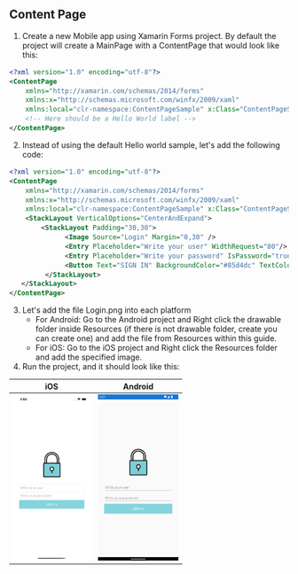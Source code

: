 ## Content Page
1. Create a new Mobile app using Xamarin Forms project. By default the project will create a MainPage with a ContentPage that would look like this:
``` xml
<?xml version="1.0" encoding="utf-8"?>
<ContentPage 
    xmlns="http://xamarin.com/schemas/2014/forms" 
    xmlns:x="http://schemas.microsoft.com/winfx/2009/xaml" 
    xmlns:local="clr-namespace:ContentPageSample" x:Class="ContentPageSample.MainPage">
    <!-- Here should be a Hello World label -->
</ContentPage>
```
2. Instead of using the default Hello world sample, let's add the following code:
``` xml
<?xml version="1.0" encoding="utf-8"?>
<ContentPage 
    xmlns="http://xamarin.com/schemas/2014/forms" 
    xmlns:x="http://schemas.microsoft.com/winfx/2009/xaml" 
    xmlns:local="clr-namespace:ContentPageSample" x:Class="ContentPageSample.MainPage">
    <StackLayout VerticalOptions="CenterAndExpand"> 
        <StackLayout Padding="30,30">
              <Image Source="Login" Margin="0,30" /> 
              <Entry Placeholder="Write your user" WidthRequest="80"/>
              <Entry Placeholder="Write your password" IsPassword="true"/>
              <Button Text="SIGN IN" BackgroundColor="#85d4dc" TextColor="White"/>
         </StackLayout>
   </StackLayout>
</ContentPage>
```

3. Let's add the file Login.png into each platform
   - For Android: Go to the Android project and Right click the drawable folder inside Resources (if there is not drawable folder, create you can create one) and add the file from Resources within this guide.
   - For iOS: Go to the iOS project and Right click the Resources folder and add the specified image.
4. Run the project, and it should look like this:

| iOS | Android |
| --- | --- |
| <img src="../Screenshots/screen01.png" Height="300" /> | <img src="../Screenshots/screen02.png" Height="300" /> |

